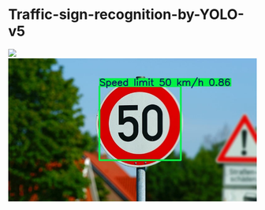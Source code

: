 # Traffic-sign-recognition-by-YOLO-v5

![](https://github.com/Nikita-Lev/Traffic-sign-recognition-by-YOLO-v5/blob/main/Demonstration/3.gif)  
![](https://github.com/Nikita-Lev/Traffic-sign-recognition-by-YOLO-v5/blob/main/Demonstration/4.jpg)  
